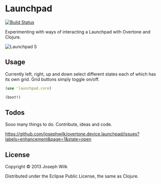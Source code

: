 # Launchpad

[![Build Status](https://travis-ci.org/josephwilk/overtone.device.launchpad.png)](https://travis-ci.org/josephwilk/overtone.device.launchpad)

Experimenting with ways of interacting a Launchpad with Overtone and Clojure.

![Launchpad S](http://s10.postimg.org/mj3szi1i1/launchpad_s.jpg)

## Usage

Currently left, right, up and down select different states each of which has its own grid.
Grid buttons simply toggle on/off.

```clojure
(use 'launchpad.core)

(boot!)
```

## Todos

Sooo many things to do. Contribute, ideas and code.

https://github.com/josephwilk/overtone.device.launchpad/issues?labels=enhancement&page=1&state=open


## License

Copyright © 2013 Joseph Wilk

Distributed under the Eclipse Public License, the same as Clojure.

